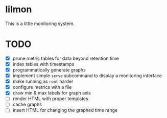 # lilmon

This is a little monitoring system.

# TODO

- [x] prune metric tables for data beyond retention time
- [x] index tables with timestamps
- [x] programmatically generate graphs
- [x] implement simple `serve` subcommand to display a monitoring interface
- [x] make running as `root` harder
- [x] configure metrics with a file
- [x] draw min & max labels for graph axis
- [ ] render HTML with proper templates
- [ ] cache graphs
- [ ] insert HTML for changing the graphed time range
